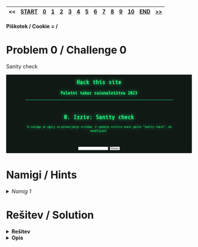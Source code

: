 |<<|[START](/guides/main.md)|[0](/guides/chall0.md)|[1](/guides/chall1.md)|[2](/guides/chall2.md)|[3](/guides/chall3.md)|[4](/guides/chall4.md)|[5](/guides/chall5.md)|[6](/guides/chall6.md)|[7](/guides/chall7.md)|[8](/guides/chall8.md)|[9](/guides/chall9.md)|[10](/guides/chall10.md)|[END](/guides/end.md)|[>>](/guides/chall1.md)|
|:-|:-|:-|:-|:-|:-|:-|:-|:-|:-|:-|:-|:-|:-|:-|

#### Piškotek / Cookie = /

# Problem 0 / Challenge 0
Sanity check


![Image](/guides/images/image0.png)


# Namigi / Hints

<details>
<summary>
    <i>Namig 1</i> 
</summary>
    Kaj piše v navodilu?
</details>


# Rešitev / Solution

<details>
<summary><b>
    Rešitev
</b></summary>
    Sanity check
</details>
<details>
<summary><b>
    Opis
</b></summary>
Ne
</details>

